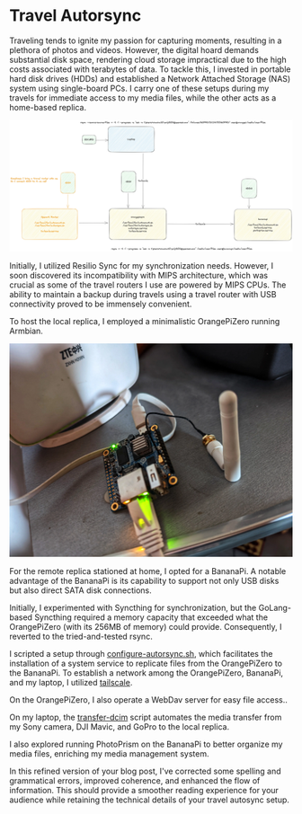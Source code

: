 # Travel Autorsync

Traveling tends to ignite my passion for capturing moments, resulting in a plethora of photos and videos. However, the digital hoard demands substantial disk space, rendering cloud storage impractical due to the high costs associated with terabytes of data. To tackle this, I invested in portable hard disk drives (HDDs) and established a Network Attached Storage (NAS) system using single-board PCs. I carry one of these setups during my travels for immediate access to my media files, while the other acts as a home-based replica.

![](../img/ReplicatedNAS.webp)

Initially, I utilized Resilio Sync for my synchronization needs. However, I soon discovered its incompatibility with MIPS architecture, which was crucial as some of the travel routers I use are powered by MIPS CPUs. The ability to maintain a backup during travels using a travel router with USB connectivity proved to be immensely convenient.

To host the local replica, I employed a minimalistic OrangePiZero running Armbian.


![](../img/43de5eba-24e4-4391-abda-a12122996cd5.webp)

For the remote replica stationed at home, I opted for a BananaPi. A notable advantage of the BananaPi is its capability to support not only USB disks but also direct SATA disk connections.

Initially, I experimented with Syncthing for synchronization, but the GoLang-based Syncthing required a memory capacity that exceeded what the OrangePiZero (with its 256MB of memory) could provide. Consequently, I reverted to the tried-and-tested rsync.

I scripted a setup through [configure-autorsync.sh](https://github.com/dzianisv/utils/blob/bin/linux-configure-autosync.sh), which facilitates the installation of a system service to replicate files from the OrangePiZero to the BananaPi. To establish a network among the OrangePiZero, BananaPi, and my laptop, I utilized [tailscale](https://tailscale.org).

On the OrangePiZero, I also operate a WebDav server for easy file access..


On my laptop, the [transfer-dcim](https://github.com/dzianisv/utils/blob/bin/transfer-dcim) script automates the media transfer from my Sony camera, DJI Mavic, and GoPro to the local replica.

I also explored running PhotoPrism on the BananaPi to better organize my media files, enriching my media management system.

In this refined version of your blog post, I've corrected some spelling and grammatical errors, improved coherence, and enhanced the flow of information. This should provide a smoother reading experience for your audience while retaining the technical details of your travel autosync setup.